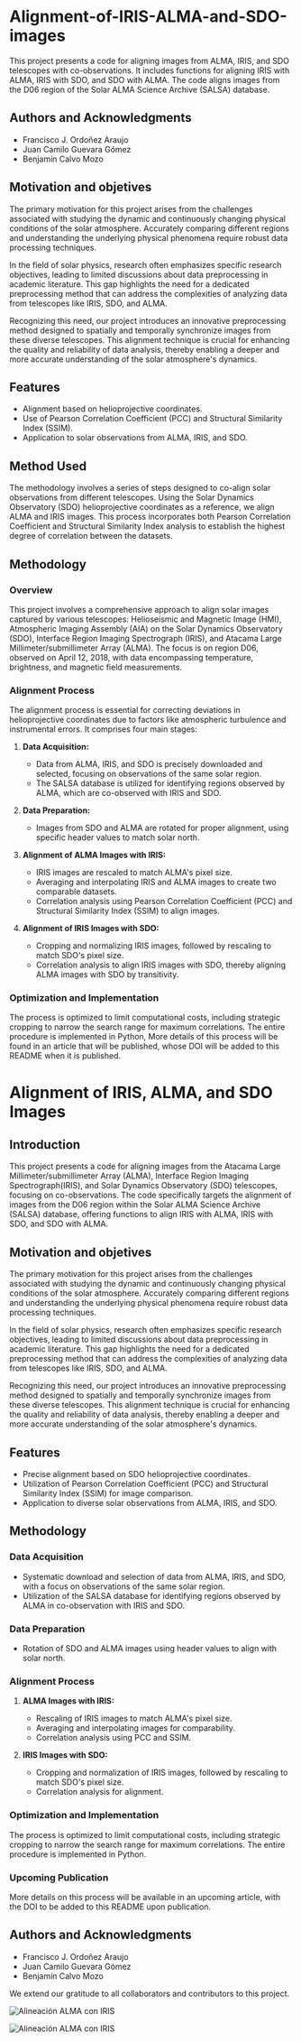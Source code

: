 # Alignment-of-IRIS-ALMA-and-SDO-images
This project presents a code for aligning images from ALMA, IRIS, and SDO telescopes with co-observations. It includes functions for aligning IRIS with ALMA, IRIS with SDO, and SDO with ALMA. The code aligns images from the D06 region of the Solar ALMA Science Archive (SALSA) database.

## Authors and Acknowledgments
- Francisco J. Ordoñez Araujo
- Juan Camilo Guevara Gómez
- Benjamín Calvo Mozo


## Motivation and objetives
The primary motivation for this project arises from the challenges associated with studying the dynamic and continuously changing physical conditions of the solar atmosphere. Accurately comparing different regions and understanding the underlying physical phenomena require robust data processing techniques. 

In the field of solar physics, research often emphasizes specific research objectives, leading to limited discussions about data preprocessing in academic literature. This gap highlights the need for a dedicated preprocessing method that can address the complexities of analyzing data from telescopes like IRIS, SDO, and ALMA.

Recognizing this need, our project introduces an innovative preprocessing method designed to spatially and temporally synchronize images from these diverse telescopes. This alignment technique is crucial for enhancing the quality and reliability of data analysis, thereby enabling a deeper and more accurate understanding of the solar atmosphere's dynamics.


## Features
- Alignment based on helioprojective coordinates.
- Use of Pearson Correlation Coefficient (PCC) and Structural Similarity Index (SSIM).
- Application to solar observations from ALMA, IRIS, and SDO.

## Method Used
The methodology involves a series of steps designed to co-align solar observations from different telescopes. Using the Solar Dynamics Observatory (SDO) helioprojective coordinates as a reference, we align ALMA and IRIS images. This process incorporates both Pearson Correlation Coefficient and Structural Similarity Index analysis to establish the highest degree of correlation between the datasets.






## Methodology

### Overview
This project involves a comprehensive approach to align solar images captured by various telescopes: Helioseismic and Magnetic Image (HMI), Atmospheric Imaging Assembly (AIA) on the Solar Dynamics Observatory (SDO), Interface Region Imaging Spectrograph (IRIS), and Atacama Large Millimeter/submillimeter Array (ALMA). The focus is on region D06, observed on April 12, 2018, with data encompassing temperature, brightness, and magnetic field measurements.

### Alignment Process
The alignment process is essential for correcting deviations in helioprojective coordinates due to factors like atmospheric turbulence and instrumental errors. It comprises four main stages:

1. **Data Acquisition:** 
   - Data from ALMA, IRIS, and SDO is precisely downloaded and selected, focusing on observations of the same solar region.
   - The SALSA database is utilized for identifying regions observed by ALMA, which are co-observed with IRIS and SDO.

2. **Data Preparation:**
   - Images from SDO and ALMA are rotated for proper alignment, using specific header values to match solar north.

3. **Alignment of ALMA Images with IRIS:**
   - IRIS images are rescaled to match ALMA's pixel size.
   - Averaging and interpolating IRIS and ALMA images to create two comparable datasets.
   - Correlation analysis using Pearson Correlation Coefficient (PCC) and Structural Similarity Index (SSIM) to align images.

4. **Alignment of IRIS Images with SDO:**
   - Cropping and normalizing IRIS images, followed by rescaling to match SDO's pixel size.
   - Correlation analysis to align IRIS images with SDO, thereby aligning ALMA images with SDO by transitivity.

### Optimization and Implementation
The process is optimized to limit computational costs, including strategic cropping to narrow the search range for maximum correlations. The entire procedure is implemented in Python, More details of this process will be found in an article that will be published, whose DOI will be added to this README when it is published.





# Alignment of IRIS, ALMA, and SDO Images

## Introduction
This project presents a  code for aligning images from the Atacama Large Millimeter/submillimeter Array (ALMA), Interface Region Imaging Spectrograph(IRIS), and Solar Dynamics Observatory (SDO) telescopes, focusing on co-observations. The code specifically targets the alignment of images from the D06 region within the Solar ALMA Science Archive (SALSA) database, offering functions to align IRIS with  ALMA, IRIS with SDO, and SDO with ALMA.

## Motivation and objetives
The primary motivation for this project arises from the challenges associated with studying the dynamic and continuously changing physical conditions of the solar atmosphere. Accurately comparing different regions and understanding the underlying physical phenomena require robust data processing techniques. 

In the field of solar physics, research often emphasizes specific research objectives, leading to limited discussions about data preprocessing in academic literature. This gap highlights the need for a dedicated preprocessing method that can address the complexities of analyzing data from telescopes like IRIS, SDO, and ALMA.

Recognizing this need, our project introduces an innovative preprocessing method designed to spatially and temporally synchronize images from these diverse telescopes. This alignment technique is crucial for enhancing the quality and reliability of data analysis, thereby enabling a deeper and more accurate understanding of the solar atmosphere's dynamics.

## Features
- Precise alignment based on SDO helioprojective coordinates.
- Utilization of Pearson Correlation Coefficient (PCC) and Structural Similarity Index (SSIM) for image comparison.
- Application to diverse solar observations from ALMA, IRIS, and SDO.

## Methodology

### Data Acquisition
- Systematic download and selection of data from ALMA, IRIS, and SDO, with a focus on observations of the same solar region.
- Utilization of the SALSA database for identifying regions observed by ALMA in co-observation with IRIS and SDO.

### Data Preparation
- Rotation of SDO and ALMA images using header values to align with solar north.

### Alignment Process
1. **ALMA Images with IRIS:**
   - Rescaling of IRIS images to match ALMA's pixel size.
   - Averaging and interpolating images for comparability.
   - Correlation analysis using PCC and SSIM.

2. **IRIS Images with SDO:**
   - Cropping and normalization of IRIS images, followed by rescaling to match SDO's pixel size.
   - Correlation analysis for alignment.

### Optimization and Implementation
The process is optimized to limit computational costs, including strategic cropping to narrow the search range for maximum correlations. The entire procedure is implemented in Python.

### Upcoming Publication
More details on this process will be available in an upcoming article, with the DOI to be added to this README upon publication.


## Authors and Acknowledgments
- Francisco J. Ordoñez Araujo
- Juan Camilo Guevara Gómez
- Benjamín Calvo Mozo

We extend our gratitude to all collaborators and contributors to this project.









![Alineación ALMA con IRIS](IMAGES_RESULTS/result_alingnment_with_iris.jpg)




![Alineación ALMA con IRIS](IMAGES_RESULTS/IRIS_alignment_with_SDO.png)



